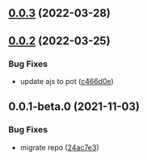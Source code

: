 ## [0.0.3](https://github.com/potjs/pot/compare/http@0.0.2...http@0.0.3) (2022-03-28)



## [0.0.2](https://github.com/potjs/pot/compare/http@0.0.1-beta.0...http@0.0.2) (2022-03-25)


### Bug Fixes

* update ajs to pot ([c466d0e](https://github.com/potjs/pot/commit/c466d0e4124943e7d17037f09ae8b99cdaa932a2))



## 0.0.1-beta.0 (2021-11-03)


### Bug Fixes

* migrate repo ([24ac7e3](https://github.com/potjs/pot/commit/24ac7e381c1c8f04548f1e92d46a08b3b38bb307))



